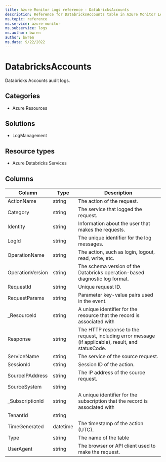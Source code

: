 ```yaml
---
title: Azure Monitor Logs reference - DatabricksAccounts
description: Reference for DatabricksAccounts table in Azure Monitor Logs.
ms.topic: reference
ms.service: azure-monitor
ms.subservice: logs
ms.author: bwren
author: bwren
ms.date: 9/22/2022
---
```


# DatabricksAccounts

 Databricks Accounts audit logs.

## Categories

- Azure Resources
## Solutions

- LogManagement
## Resource types

- Azure Databricks Services




## Columns

| Column | Type | Description |
| --- | --- | --- |
| ActionName | string | The action of the request. |
| Category | string | The service that logged the request. |
| Identity | string | Information about the user that makes the requests. |
| LogId | string | The unique identifier for the log messages. |
| OperationName | string | The action, such as login, logout, read, write, etc. |
| OperationVersion | string | The schema version of the Databricks operation-based diagnostic log format. |
| RequestId | string | Unique request ID. |
| RequestParams | string | Parameter key-value pairs used in the event. |
| _ResourceId | string | A unique identifier for the resource that the record is associated with |
| Response | string | The HTTP response to the request, including error message (if applicable), result, and statusCode. |
| ServiceName | string | The service of the source request. |
| SessionId | string | Session ID of the action. |
| SourceIPAddress | string | The IP address of the source request. |
| SourceSystem | string |  |
| _SubscriptionId | string | A unique identifier for the subscription that the record is associated with |
| TenantId | string |  |
| TimeGenerated | datetime | The timestamp of the action (UTC). |
| Type | string | The name of the table |
| UserAgent | string | The browser or API client used to make the request. |
